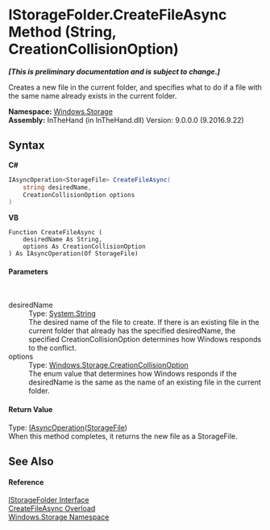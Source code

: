 # IStorageFolder.CreateFileAsync Method (String, CreationCollisionOption)
 _**\[This is preliminary documentation and is subject to change.\]**_

Creates a new file in the current folder, and specifies what to do if a file with the same name already exists in the current folder.

**Namespace:**&nbsp;<a href="N_Windows_Storage">Windows.Storage</a><br />**Assembly:**&nbsp;InTheHand (in InTheHand.dll) Version: 9.0.0.0 (9.2016.9.22)

## Syntax

**C#**<br />
``` C#
IAsyncOperation<StorageFile> CreateFileAsync(
	string desiredName,
	CreationCollisionOption options
)
```

**VB**<br />
``` VB
Function CreateFileAsync ( 
	desiredName As String,
	options As CreationCollisionOption
) As IAsyncOperation(Of StorageFile)
```


#### Parameters
&nbsp;<dl><dt>desiredName</dt><dd>Type: <a href="http://msdn2.microsoft.com/en-us/library/s1wwdcbf" target="_blank">System.String</a><br />The desired name of the file to create. If there is an existing file in the current folder that already has the specified desiredName, the specified CreationCollisionOption determines how Windows responds to the conflict.</dd><dt>options</dt><dd>Type: <a href="T_Windows_Storage_CreationCollisionOption">Windows.Storage.CreationCollisionOption</a><br />The enum value that determines how Windows responds if the desiredName is the same as the name of an existing file in the current folder.</dd></dl>

#### Return Value
Type: <a href="T_Windows_Foundation_IAsyncOperation_1">IAsyncOperation</a>(<a href="T_Windows_Storage_StorageFile">StorageFile</a>)<br />When this method completes, it returns the new file as a StorageFile.

## See Also


#### Reference
<a href="T_Windows_Storage_IStorageFolder">IStorageFolder Interface</a><br /><a href="Overload_Windows_Storage_IStorageFolder_CreateFileAsync">CreateFileAsync Overload</a><br /><a href="N_Windows_Storage">Windows.Storage Namespace</a><br />